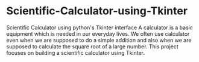 # Scientific-Calculator-using-Tkinter
Scientific Calculator using python's Tkinter interface 
A calculator is a basic equipment which is needed in our everyday lives. We often use calculator even when we are supposed to do a simple addition and also when we are supposed to calculate the square root of a large number. This project focuses on building a scientific calculator using Tkinter.
